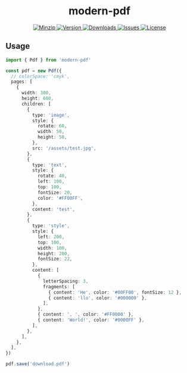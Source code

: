 <h1 align="center">modern-pdf</h1>

<p align="center">
  <a href="https://unpkg.com/modern-pdf">
    <img src="https://img.shields.io/bundlephobia/minzip/modern-pdf" alt="Minzip">
  </a>
  <a href="https://www.npmjs.com/package/modern-pdf">
    <img src="https://img.shields.io/npm/v/modern-pdf.svg" alt="Version">
  </a>
  <a href="https://www.npmjs.com/package/modern-pdf">
    <img src="https://img.shields.io/npm/dm/modern-pdf" alt="Downloads">
  </a>
  <a href="https://github.com/qq15725/modern-pdf/issues">
    <img src="https://img.shields.io/github/issues/qq15725/modern-pdf" alt="Issues">
  </a>
  <a href="https://github.com/qq15725/modern-pdf/blob/main/LICENSE">
    <img src="https://img.shields.io/npm/l/modern-pdf.svg" alt="License">
  </a>
</p>

## Usage

```ts
import { Pdf } from 'modern-pdf'

const pdf = new Pdf({
  // colorSpace: 'cmyk',
  pages: [
    {
      width: 300,
      height: 600,
      children: [
        {
          type: 'image',
          style: {
            rotate: 60,
            width: 50,
            height: 50,
          },
          src: '/assets/test.jpg',
        },
        {
          type: 'text',
          style: {
            rotate: 40,
            left: 100,
            top: 100,
            fontSize: 20,
            color: '#FF00FF',
          },
          content: 'test',
        },
        {
          type: 'style',
          style: {
            left: 200,
            top: 100,
            width: 100,
            height: 200,
            fontSize: 22,
          },
          content: [
            {
              letterSpacing: 3,
              fragments: [
                { content: 'He', color: '#00FF00', fontSize: 12 },
                { content: 'llo', color: '#000000' },
              ],
            },
            { content: ', ', color: '#FF0000' },
            { content: 'World!', color: '#0000FF' },
          ],
        },
      ],
    },
  ],
})

pdf.save('download.pdf')
```
